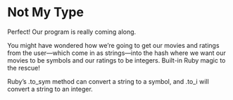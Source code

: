 # Not My Type

Perfect! Our program is really coming along.

You might have wondered how we’re going to get our movies and ratings from the user—which come in as strings—into the hash where we want our movies to be symbols and our ratings to be integers. Built-in Ruby magic to the rescue!

Ruby’s .to_sym method can convert a string to a symbol, and .to_i will convert a string to an integer.
